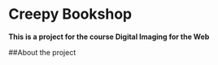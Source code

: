 # Creepy Bookshop

**This is a project for the course Digital Imaging for the Web**

##About the project